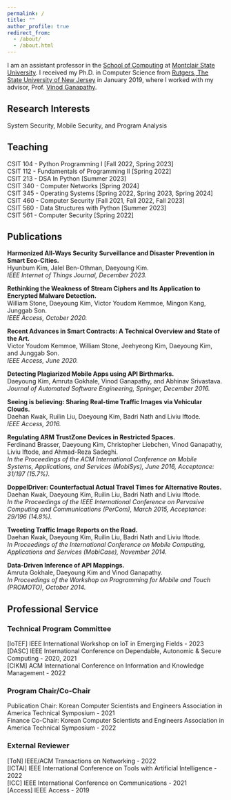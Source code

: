 ```yaml
---
permalink: /
title: ""
author_profile: true
redirect_from: 
  - /about/
  - /about.html
---
```


I am an assistant professor in the [School of Computing](https://www.montclair.edu/school-of-computing/) at [Montclair State University](https://www.montclair.edu/). I received my Ph.D. in Computer Science from [Rutgers, The State University of New Jersey](https://www.rutgers.edu/) in January 2019, where I worked with my advisor, Prof. [Vinod Ganapathy](https://www.csa.iisc.ac.in/~vg/).

## Research Interests
System Security, Mobile Security, and Program Analysis

## Teaching
CSIT 104 - Python Programming I [Fall 2022, Spring 2023] \
CSIT 112 - Fundamentals of Programming II [Spring 2022]\
CSIT 213 - DSA In Python [Summer 2023]\
CSIT 340 - Computer Networks [Spring 2024]\
CSIT 345 - Operating Systems [Spring 2022, Spring 2023, Spring 2024]\
CSIT 460 - Computer Security [Fall 2021, Fall 2022, Fall 2023]\
CSIT 560 - Data Structures with Python [Summer 2023]\
CSIT 561 - Computer Security [Spring 2022]

## Publications
**Harmonized All-Ways Security Surveillance and Disaster Prevention in Smart Eco-Cities.**\
Hyunbum Kim, Jalel Ben-Othman, Daeyoung Kim. \
*IEEE Internet of Things Journal, December 2023.*

**Rethinking the Weakness of Stream Ciphers and Its Application to Encrypted Malware Detection.**\
William Stone, Daeyoung Kim, Victor Youdom Kemmoe, Mingon Kang, Junggab Son. \
*IEEE Access, October 2020.*

**Recent Advances in Smart Contracts: A Technical Overview and State of the Art.**\
Victor Youdom Kemmoe, William Stone, Jeehyeong Kim, Daeyoung Kim, and Junggab Son.\
*IEEE Access, June 2020.*

**Detecting Plagiarized Mobile Apps using API Birthmarks.**\
Daeyoung Kim, Amruta Gokhale, Vinod Ganapathy, and Abhinav Srivastava.\
*Journal of Automated Software Engineering, Springer, December 2016.*

**Seeing is believing: Sharing Real-time Traffic Images via Vehicular Clouds.**\
Daehan Kwak, Ruilin Liu, Daeyoung Kim, Badri Nath and Liviu Iftode.\
*IEEE Access, 2016.*

**Regulating ARM TrustZone Devices in Restricted Spaces.**\
Ferdinand Brasser, Daeyoung Kim, Christopher Liebchen, Vinod Ganapathy, Liviu Iftode, and Ahmad-Reza Sadeghi.\
*In the Proceedings of the ACM International Conference on Mobile Systems, Applications, and Services (MobiSys), June 2016, Acceptance: 31/197 (15.7%).*

**DoppelDriver: Counterfactual Actual Travel Times for Alternative Routes.**\
Daehan Kwak, Daeyoung Kim, Ruilin Liu, Badri Nath and Liviu Iftode.\
*In the Proceedings of the IEEE International Conference on Pervasive Computing and Communications (PerCom), March 2015, Acceptance: 29/196 (14.8%).*

**Tweeting Traffic Image Reports on the Road.**\
Daehan Kwak, Daeyoung Kim, Ruilin Liu, Badri Nath and Liviu Iftode.\
*In Proceedings of the International Conference on Mobile Computing, Applications and Services (MobiCase), November 2014.*

**Data-Driven Inference of API Mappings.**\
Amruta Gokhale, Daeyoung Kim and Vinod Ganapathy.\
*In Proceedings of the Workshop on Programming for Mobile and Touch (PROMOTO), October 2014.*

## Professional Service
### Technical Program Committee
[IoTEF] IEEE International Workshop on IoT in Emerging Fields - 2023\
[DASC] IEEE International Conference on Dependable, Autonomic & Secure Computing - 2020, 2021\
[CIKM] ACM International Conference on Information and Knowledge Management - 2022

### Program Chair/Co-Chair

Publication Chair: Korean Computer Scientists and Engineers Association in America Technical Symposium - 2021\
Finance Co-Chair: Korean Computer Scientists and Engineers Association in America Technical Symposium - 2022


### External Reviewer
[ToN] IEEE/ACM Transactions on Networking - 2022\
[ICTAI] IEEE International Conference on Tools with Artificial Intelligence - 2022\
[ICC] IEEE International Conference on Communications - 2021\
[Access] IEEE Access - 2019

<!-- 
### Current Students
Recent Research Areas & Interests
News
Selected Publications

Technical Program Committee
Program Chair/Co-Chair

External Reviewer
External Collaborators

-->